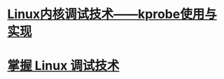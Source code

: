 # [Linux内核调试技术——kprobe使用与实现](https://blog.csdn.net/luckyapple1028/article/details/52972315)
# [掌握 Linux 调试技术](https://www.ibm.com/developerworks/cn/linux/sdk/l-debug/index.html)